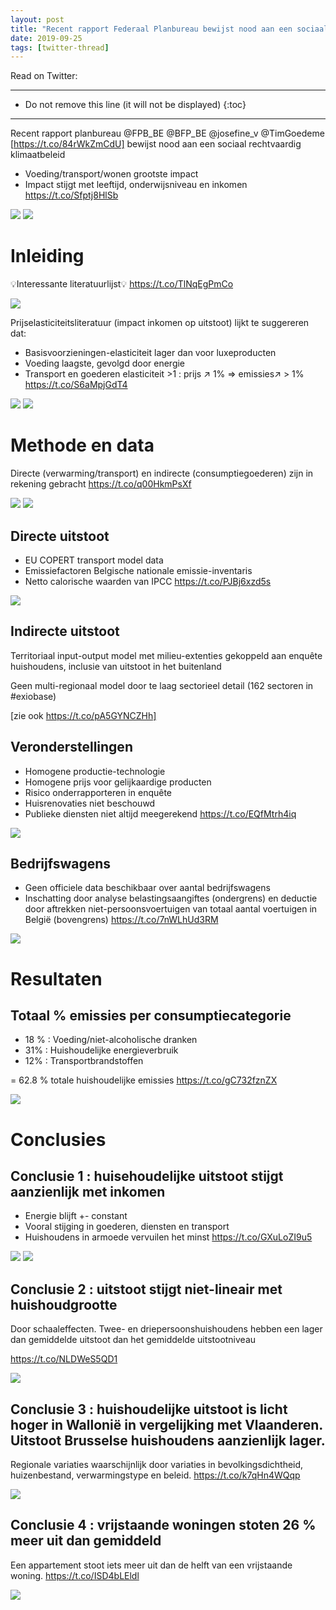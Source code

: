 ```yaml
---
layout: post
title: "Recent rapport Federaal Planbureau bewijst nood aan een sociaal rechtvaardig klimaatbeleid"
date: 2019-09-25
tags: [twitter-thread]
---
```


Read on Twitter: <a href="http://bit.ly/2lv5wQ0" target="_blank"><i class="fab fa-twitter-square fa-1x" title="twitter-thread"></i></a> 

-----
* Do not remove this line (it will not be displayed)
{:toc}
-----

Recent rapport planbureau <span class="tweet-mention">@FPB_BE</span> <span class="tweet-mention">@BFP_BE</span> <span class="tweet-mention">@josefine_v</span>
<span class="tweet-mention">@TimGoedeme</span> [<a class="tweet-lnk" href="https://t.co/84rWkZmCdU]" target="_blank">https://t.co/84rWkZmCdU]</a> bewijst nood aan een sociaal rechtvaardig klimaatbeleid

* Voeding/transport/wonen grootste impact
* Impact stijgt met leeftijd, onderwijsniveau en inkomen <a class="tweet-lnk" href="https://t.co/Sfptj8HlSb" target="_blank">https://t.co/Sfptj8HlSb</a>

<img class='twimg' style='max-width: 60%' src='http://pbs.twimg.com/media/EFRjz1YXsAEeIkT.jpg'/>


<img class='twimg' style='max-width: 60%' src='http://pbs.twimg.com/media/EFRjz1fW4AAn6pp.jpg'/>


# Inleiding

💡Interessante literatuurlijst💡 <a class="tweet-lnk" href="https://t.co/TlNqEgPmCo" target="_blank">https://t.co/TlNqEgPmCo</a>

<img class='twimg' style='max-width: 60%' src='http://pbs.twimg.com/media/EFRj2KmXoAIiiMC.jpg'/>


Prijselasticiteitsliteratuur (impact inkomen op uitstoot) lijkt te suggereren dat:

- Basisvoorzieningen-elasticiteit lager dan voor luxeproducten
- Voeding laagste, gevolgd door energie
- Transport en goederen elasticiteit &gt;1 : prijs ↗️ 1% =&gt; emissies↗️  &gt; 1% <a class="tweet-lnk" href="https://t.co/S6aMpjGdT4" target="_blank">https://t.co/S6aMpjGdT4</a>

<img class='twimg' style='max-width: 60%' src='http://pbs.twimg.com/media/EFRj3gJW4AAbH9b.jpg'/>


<img class='twimg' style='max-width: 60%' src='http://pbs.twimg.com/media/EFRj3gLWwAEJ0au.jpg'/>


# Methode en data

Directe (verwarming/transport) en indirecte (consumptiegoederen) zijn in rekening gebracht <a class="tweet-lnk" href="https://t.co/q00HkmPsXf" target="_blank">https://t.co/q00HkmPsXf</a>

<img class='twimg' style='max-width: 60%' src='http://pbs.twimg.com/media/EFRj4XhXoAAqtWm.jpg'/>


<img class='twimg' style='max-width: 60%' src='http://pbs.twimg.com/media/EFRj4XpWsAAdUIF.jpg'/>


## Directe uitstoot

* EU COPERT transport model data
* Emissiefactoren Belgische nationale emissie-inventaris
* Netto calorische waarden van IPCC <a class="tweet-lnk" href="https://t.co/PJBj6xzd5s" target="_blank">https://t.co/PJBj6xzd5s</a>

<img class='twimg' style='max-width: 60%' src='http://pbs.twimg.com/media/EFRj5QKXYAA0ohp.jpg'/>


## Indirecte uitstoot

Territoriaal input-output model met milieu-extenties gekoppeld aan enquête huishoudens, inclusie van uitstoot in het buitenland

Geen multi-regionaal model door te laag sectorieel detail (162 sectoren in <span class="tweet-hashtag">#exiobase</span>)

[zie ook <a class="tweet-lnk" href="https://t.co/pA5GYNCZHh]" target="_blank">https://t.co/pA5GYNCZHh]</a>

## Veronderstellingen

* Homogene productie-technologie
* Homogene prijs voor gelijkaardige producten
* Risico onderrapporteren in enquête
* Huisrenovaties niet beschouwd
* Publieke diensten niet altijd meegerekend <a class="tweet-lnk" href="https://t.co/EQfMtrh4iq" target="_blank">https://t.co/EQfMtrh4iq</a>

<img class='twimg' style='max-width: 60%' src='http://pbs.twimg.com/media/EFRj6PaWsAElzSj.jpg'/>


## Bedrijfswagens

* Geen officiele data beschikbaar over aantal bedrijfswagens
* Inschatting door analyse belastingsaangiftes (ondergrens) en deductie door aftrekken niet-persoonsvoertuigen van totaal aantal voertuigen in België (bovengrens) <a class="tweet-lnk" href="https://t.co/7nWLhUd3RM" target="_blank">https://t.co/7nWLhUd3RM</a>

<img class='twimg' style='max-width: 60%' src='http://pbs.twimg.com/media/EFRj7NvWsAAc823.jpg'/>


# Resultaten

## Totaal % emissies per consumptiecategorie

* 18 % : Voeding/niet-alcoholische dranken
* 31%  : Huishoudelijke energieverbruik
* 12%  : Transportbrandstoffen

= 62.8 % totale huishoudelijke emissies <a class="tweet-lnk" href="https://t.co/gC732fznZX" target="_blank">https://t.co/gC732fznZX</a>

<img class='twimg' style='max-width: 60%' src='http://pbs.twimg.com/media/EFRj_L9X4AECF-m.jpg'/>

# Conclusies

## Conclusie 1 : huisehoudelijke uitstoot stijgt aanzienlijk met inkomen

* Energie blijft +- constant
* Vooral stijging in goederen, diensten en transport
* Huishoudens in armoede vervuilen het minst <a class="tweet-lnk" href="https://t.co/GXuLoZI9u5" target="_blank">https://t.co/GXuLoZI9u5</a>

<img class='twimg' style='max-width: 60%' src='http://pbs.twimg.com/media/EFRkYanXsAAUvub.jpg'/>


<img class='twimg' style='max-width: 60%' src='http://pbs.twimg.com/media/EFRkYarXkAEV1Sp.jpg'/>


## Conclusie 2 : uitstoot stijgt niet-lineair met huishoudgrootte

Door schaaleffecten. Twee- en driepersoonshuishoudens hebben een lager dan gemiddelde uitstoot dan het gemiddelde uitstootniveau

<a class="tweet-lnk" href="https://t.co/NLDWeS5QD1" target="_blank">https://t.co/NLDWeS5QD1</a>

<img class='twimg' style='max-width: 60%' src='http://pbs.twimg.com/media/EFRkuZvXYAEkcRj.jpg'/>


## Conclusie 3 : huishoudelijke uitstoot is licht hoger in Wallonië in vergelijking met Vlaanderen. Uitstoot Brusselse huishoudens aanzienlijk lager.

Regionale variaties waarschijnlijk door variaties in bevolkingsdichtheid, huizenbestand, verwarmingstype en beleid. <a class="tweet-lnk" href="https://t.co/k7qHn4WQqp" target="_blank">https://t.co/k7qHn4WQqp</a>

<img class='twimg' style='max-width: 60%' src='http://pbs.twimg.com/media/EFRlCoSX4AE1qEM.jpg'/>


## Conclusie 4 : vrijstaande woningen stoten 26 % meer uit dan gemiddeld

Een appartement stoot iets meer uit dan de helft van een vrijstaande woning. <a class="tweet-lnk" href="https://t.co/ISD4bLEldl" target="_blank">https://t.co/ISD4bLEldl</a>

<img class='twimg' style='max-width: 60%' src='http://pbs.twimg.com/media/EFRlXKtWwAA9lAy.jpg'/>
